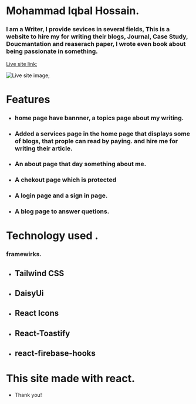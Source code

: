 # Mohammad Iqbal Hossain. 
### I am a Writer, I provide sevices in several fields, This is a website to hire my for writing their blogs,  Journal, Case Study, Doucmantation and reaserach paper, I wrote even  book about being passionate in something.  

 [Live site link](https://writer-personal-site.web.app/);

 ![Live site image]('/src/components/images/assignment-10.png');

# Features 
- ### home page have bannner, a topics page about my writing. 

- ### Added a services page in the home page that displays some of blogs, that prople can read by paying. and hire me for writing their article.

- ### An about page that day something about me.  
- ### A chekout page which is protected 
- ### A login page and a sign in page. 
- ### A blog page to answer quetions.

# Technology used .
### framewirks.
- ## Tailwind CSS
- ## DaisyUi
- ## React Icons
- ## React-Toastify
- ## react-firebase-hooks

# This site made with react.
- Thank you!




